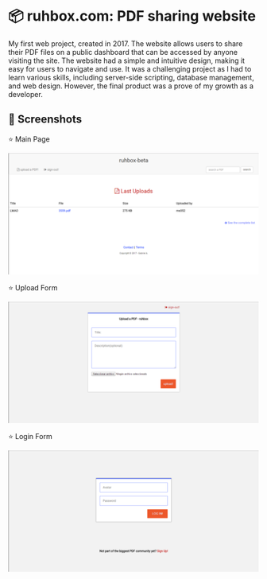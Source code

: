 # 📦 ruhbox.com: PDF sharing website
My first web project, created in 2017. The website allows users to share their PDF files on a public dashboard that can be accessed by anyone visiting the site.  The website had a simple and intuitive design, making it easy for users to navigate and use. It was a challenging project as I had to learn various skills, including server-side scripting, database management, and web design. However, the final product was a prove of my growth as a developer.

## 📸 Screenshots
<p> ⭐ Main Page </p>
<img src="sc.png" width="900"  />
<p> ⭐ Upload Form </p>
<img src="sc2.png" width="900" />
<p> ⭐ Login Form </p>
<img src="sc3.png" width="900" />
